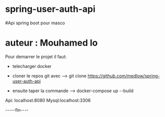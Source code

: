 # spring-user-auth-api
#Api spring boot pour masco
# auteur : Mouhamed lo


Pour demarrer le projet il faut: 

* telecharger docker

* cloner le repos git avec --> git clone https://github.com/medlow/spring-user-auth-api

* ensuite taper la commande --> docker-compose up --build


Api: localhost:8080
Mysql:localhost:3306

-----fin----

